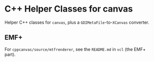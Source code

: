 # C++ Helper Classes for canvas

Helper C++ classes for `canvas`, plus a `GDIMetaFile`-to-`XCanvas` converter.

## EMF+

For `cppcanvas/source/mtfrenderer`, see the `README.md` in `vcl` (the EMF+ part).
